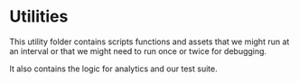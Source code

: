 # Utilities
This utility folder contains  scripts functions and assets that we might run at an interval or that we might need to run once or twice for debugging. 

It also contains the logic for analytics and our test suite. 